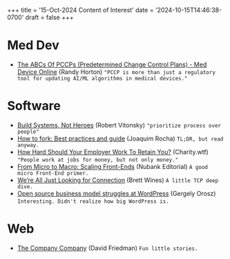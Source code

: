 +++
title = '15-Oct-2024 Content of Interest'
date = '2024-10-15T14:46:38-0700'
draft = false
+++


# Med Dev

-   [The ABCs Of PCCPs (Predetermined Change Control Plans) - Med Device Online](https://www.google.com/url?rct=j&sa=t&url=https://www.meddeviceonline.com/doc/the-abcs-of-pccps-predetermined-change-control-plans-0001&ct=ga&cd=CAIyGjdmYTYyZTUxM2FiM2QxMmY6Y29tOmVuOlVT&usg=AOvVaw3yGGLtmyvJVXeU7jSDi3m_)
    (Randy Horton) `"PCCP is more than just a regulatory tool for updating AI/ML algorithms in medical devices."`


# Software

-   [Build Systems, Not Heroes](https://vitonsky.net/blog/2024/10/11/system-approach/)
    (Robert Vitonsky) `"prioritize process over people"`
-   [How to fork: Best practices and guide](https://joaquimrocha.com/2024/09/22/how-to-fork/)
    (Joaquim Rocha) `TL;DR, but read anyway.`
-   [How Hard Should Your Employer Work To Retain You?](https://charity.wtf/2024/10/11/how-hard-should-your-employer-work-to-retain-you/) (Charity.wtf) `"People work at jobs for money, but not only money."`
-   [From Micro to Macro: Scaling Front-Ends](https://building.nubank.com.br/from-micro-to-macro-scaling-front-ends/) (Nubank Editorial)
    `A good micro Front-End primer.`
-   [We’re All Just Looking for Connection](https://slack.engineering/were-all-just-looking-for-connection/) (Brett Wines) `A little TCP deep dive.`
-   [Open source business model struggles at WordPress](https://blog.pragmaticengineer.com/wordpress-struggles/) (Gergely Orosz)
    `Interesting. Didn't realize how big WordPress is.`


# Web

-   [The Company Company](https://ironicsans.beehiiv.com/p/the-company-company) (David Friedman)
    `Fun little stories.`

